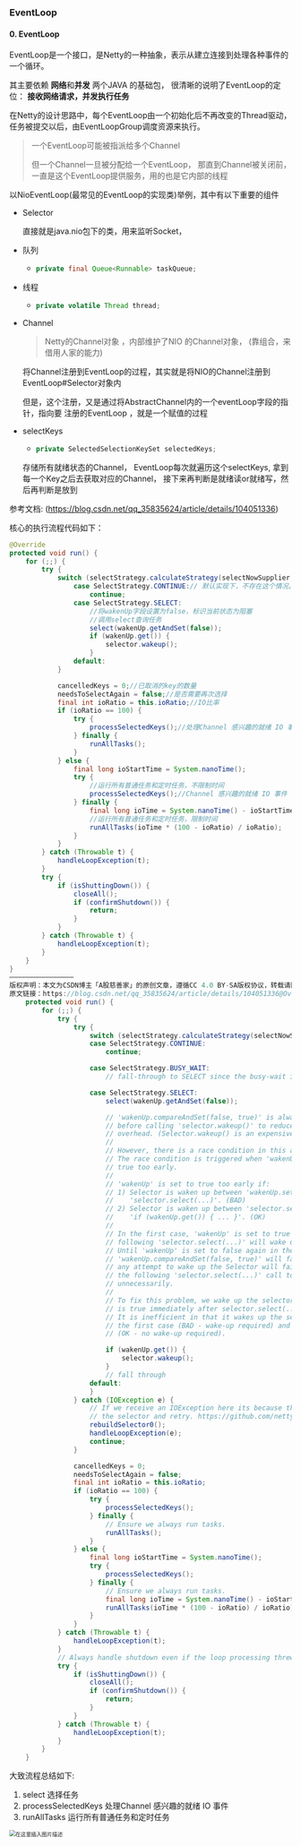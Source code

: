 ### EventLoop

#### 0. EventLoop

EventLoop是一个接口，是Netty的一种抽象，表示从建立连接到处理各种事件的一个循环。

其主要依赖  **网络**和**并发** 两个JAVA 的基础包， 很清晰的说明了EventLoop的定位： **接收网络请求，并发执行任务**



在Netty的设计思路中，每个EventLoop由一个初始化后不再改变的Thread驱动，任务被提交以后，由EventLoopGroup调度资源来执行。

> 一个EventLoop可能被指派给多个Channel
>
> 但一个Channel一旦被分配给一个EventLoop， 那直到Channel被关闭前，一直是这个EventLoop提供服务，用的也是它内部的线程





以NioEventLoop(最常见的EventLoop的实现类)举例，其中有以下重要的组件

- Selector

  直接就是java.nio包下的类，用来监听Socket， 

- 队列

  - ```java
    private final Queue<Runnable> taskQueue;
    ```

- 线程

  - ```java
    private volatile Thread thread;
    ```

- Channel 

  >  Netty的Channel对象 ，内部维护了NIO 的Channel对象， (靠组合，来借用人家的能力)

  将Channel注册到EventLoop的过程，其实就是将NIO的Channel注册到 EventLoop#Selector对象内

  但是，这个注册，又是通过将AbstractChannel内的一个eventLoop字段的指针，指向要 注册的EventLoop ，就是一个赋值的过程

- selectKeys

  - ```java
    private SelectedSelectionKeySet selectedKeys;
    ```

  存储所有就绪状态的Channel， EventLoop每次就遍历这个selectKeys, 拿到每一个Key之后去获取对应的Channel， 接下来再判断是就绪读or就绪写，然后再判断是放到



参考文档: (https://blog.csdn.net/qq_35835624/article/details/104051336)

核心的执行流程代码如下：

```java
@Override
protected void run() {
    for (;;) {
        try {
            switch (selectStrategy.calculateStrategy(selectNowSupplier, hasTasks())) {
                case SelectStrategy.CONTINUE:// 默认实现下，不存在这个情况。
                    continue;
                case SelectStrategy.SELECT:
                    //将wakenUp字段设置为false，标识当前状态为阻塞
                    //调用select查询任务
                    select(wakenUp.getAndSet(false));
                    if (wakenUp.get()) {
                        selector.wakeup();
                    }
                default:
            }

            cancelledKeys = 0;//已取消的key的数量
            needsToSelectAgain = false;//是否需要再次选择
            final int ioRatio = this.ioRatio;//IO比率
            if (ioRatio == 100) {
                try {
                    processSelectedKeys();//处理Channel 感兴趣的就绪 IO 事件
                } finally {
                    runAllTasks();
                }
            } else {
                final long ioStartTime = System.nanoTime();
                try {
                    //运行所有普通任务和定时任务，不限制时间
                    processSelectedKeys();//Channel 感兴趣的就绪 IO 事件
                } finally {
                    final long ioTime = System.nanoTime() - ioStartTime;
                    //运行所有普通任务和定时任务，限制时间
                    runAllTasks(ioTime * (100 - ioRatio) / ioRatio);
                }
            }
        } catch (Throwable t) {
            handleLoopException(t);
        }
        try {
            if (isShuttingDown()) {
                closeAll();
                if (confirmShutdown()) {
                    return;
                }
            }
        } catch (Throwable t) {
            handleLoopException(t);
        }
    }
}
————————————————
版权声明：本文为CSDN博主「A股慈善家」的原创文章，遵循CC 4.0 BY-SA版权协议，转载请附上原文出处链接及本声明。
原文链接：https://blog.csdn.net/qq_35835624/article/details/104051336@Override
    protected void run() {
        for (;;) {
            try {
                try {
                    switch (selectStrategy.calculateStrategy(selectNowSupplier, hasTasks())) {
                    case SelectStrategy.CONTINUE:
                        continue;

                    case SelectStrategy.BUSY_WAIT:
                        // fall-through to SELECT since the busy-wait is not supported with NIO

                    case SelectStrategy.SELECT:
                        select(wakenUp.getAndSet(false));

                        // 'wakenUp.compareAndSet(false, true)' is always evaluated
                        // before calling 'selector.wakeup()' to reduce the wake-up
                        // overhead. (Selector.wakeup() is an expensive operation.)
                        //
                        // However, there is a race condition in this approach.
                        // The race condition is triggered when 'wakenUp' is set to
                        // true too early.
                        //
                        // 'wakenUp' is set to true too early if:
                        // 1) Selector is waken up between 'wakenUp.set(false)' and
                        //    'selector.select(...)'. (BAD)
                        // 2) Selector is waken up between 'selector.select(...)' and
                        //    'if (wakenUp.get()) { ... }'. (OK)
                        //
                        // In the first case, 'wakenUp' is set to true and the
                        // following 'selector.select(...)' will wake up immediately.
                        // Until 'wakenUp' is set to false again in the next round,
                        // 'wakenUp.compareAndSet(false, true)' will fail, and therefore
                        // any attempt to wake up the Selector will fail, too, causing
                        // the following 'selector.select(...)' call to block
                        // unnecessarily.
                        //
                        // To fix this problem, we wake up the selector again if wakenUp
                        // is true immediately after selector.select(...).
                        // It is inefficient in that it wakes up the selector for both
                        // the first case (BAD - wake-up required) and the second case
                        // (OK - no wake-up required).

                        if (wakenUp.get()) {
                            selector.wakeup();
                        }
                        // fall through
                    default:
                    }
                } catch (IOException e) {
                    // If we receive an IOException here its because the Selector is messed up. Let's rebuild
                    // the selector and retry. https://github.com/netty/netty/issues/8566
                    rebuildSelector0();
                    handleLoopException(e);
                    continue;
                }

                cancelledKeys = 0;
                needsToSelectAgain = false;
                final int ioRatio = this.ioRatio;
                if (ioRatio == 100) {
                    try {
                        processSelectedKeys();
                    } finally {
                        // Ensure we always run tasks.
                        runAllTasks();
                    }
                } else {
                    final long ioStartTime = System.nanoTime();
                    try {
                        processSelectedKeys();
                    } finally {
                        // Ensure we always run tasks.
                        final long ioTime = System.nanoTime() - ioStartTime;
                        runAllTasks(ioTime * (100 - ioRatio) / ioRatio);
                    }
                }
            } catch (Throwable t) {
                handleLoopException(t);
            }
            // Always handle shutdown even if the loop processing threw an exception.
            try {
                if (isShuttingDown()) {
                    closeAll();
                    if (confirmShutdown()) {
                        return;
                    }
                }
            } catch (Throwable t) {
                handleLoopException(t);
            }
        }
    }
```

大致流程总结如下: 

1. select 选择任务
2. processSelectedKeys 处理Channel 感兴趣的就绪 IO 事件
3. runAllTasks 运行所有普通任务和定时任务

<img src="https://img-blog.csdnimg.cn/20200120142521847.png?x-oss-process=image/watermark,type_ZmFuZ3poZW5naGVpdGk,shadow_10,text_aHR0cHM6Ly9ibG9nLmNzZG4ubmV0L3FxXzM1ODM1NjI0,size_16,color_FFFFFF,t_70" alt="在这里插入图片描述" style="zoom:67%;" />
